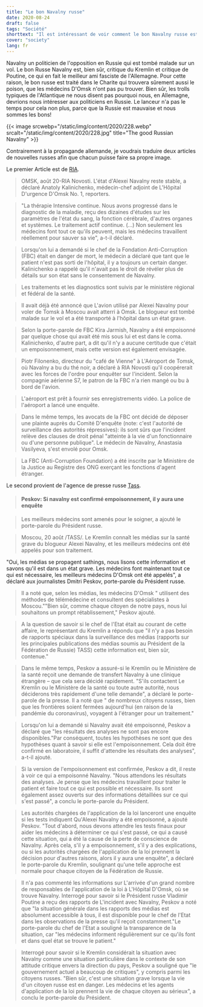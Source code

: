 ```yaml
---
title: "Le bon Navalny russe"
date: 2020-08-24
draft: false
tags: "Société"
shorttext: "Il est intéressant de voir comment le bon Navalny russe est pleuré et célébré en Allemagne. Un oligarque russe ..."
cover: "society"
lang: fr
---
```


Navalny un politicien de l'opposition en Russie qui est tombé malade sur un vol. Le bon Russe Navalny est, bien sûr, critique du Kremlin et critique de Poutine, ce qui en fait le meilleur ami fasciste de l'Allemagne. Pour cette raison, le bon russe est traité dans le Charite qui trouvera sûrement aussi le poison, que les médecins D'Omsk n'ont pas pu trouver. Bien sûr, les trolls typiques de l'Atlantique ne nous disent pas pourquoi nous, en Allemagne, devrions nous intéresser aux politiciens en Russie. Le lanceur n'a pas le temps pour cela non plus, parce que la Russie est mauvaise et nous sommes les bons!

{{< image srcwebp="/static/img/content/2020/228.webp" srcalt="/static/img/content/2020/228.jpg" title="The good Russian Navalny" >}}

Contrairement à la propagande allemande, je voudrais traduire deux articles de nouvelles russes afin que chacun puisse faire sa propre image.

Le premier Article est de [RIA](https://ria.ru/20200820/1576031155.html "'Речь о спасении жизни': врач рассказал о состоянии Навального").

> OMSK, août 20-RIA Novosti. L'état d'Alexei Navalny reste stable, a déclaré Anatoly Kalinichenko, médecin-chef adjoint de L'Hôpital D'urgence D'Omsk No. 1, reporters.

> "La thérapie Intensive continue. Nous avons progressé dans le diagnostic de la maladie, reçu des dizaines d'études sur les paramètres de l'état du sang, la fonction cérébrale, d'autres organes et systèmes. Le traitement actif continue. (...) Non seulement les médecins font tout ce qu'ils peuvent, mais les médecins travaillent réellement pour sauver sa vie", a-t-il déclaré.

> Lorsqu'on lui a demandé si le chef de la Fondation Anti-Corruption (FBC) était en danger de mort, le médecin a déclaré que tant que le patient n'est pas sorti de l'hôpital, il y a toujours un certain danger. Kalinichenko a rappelé qu'il n'avait pas le droit de révéler plus de détails sur son état sans le consentement de Navalny.

> Les traitements et les diagnostics sont suivis par le ministère régional et fédéral de la santé.

> Il avait déjà été annoncé que L'avion utilisé par Alexei Navalny pour voler de Tomsk à Moscou avait atterri à Omsk. Le blogueur est tombé malade sur le vol et a été transporté à l'hôpital dans un état grave.

> Selon la porte-parole de FBC Kira Jarmish, Navalny a été empoisonné par quelque chose qui avait été mis sous lui et est dans le coma. Kalinichenko, d'autre part, a dit qu'il n'y a aucune certitude que c'était un empoisonnement, mais cette version est également envisagée.

> Piotr Filonenko, directeur du "café de Vienne" à L'Aéroport de Tomsk, où Navalny a bu du thé noir, a déclaré à RIA Novosti qu'il coopérerait avec les forces de l'ordre pour enquêter sur l'incident. Selon la compagnie aérienne S7, le patron de la FBC n'a rien mangé ou bu à bord de l'avion.

> L'aéroport est prêt à fournir ses enregistrements vidéo. La police de l'aéroport a lancé une enquête.

> Dans le même temps, les avocats de la FBC ont décidé de déposer une plainte auprès du Comité D'enquête (note: c'est l'autorité de surveillance des autorités répressives): ils sont sûrs que l'incident relève des clauses de droit pénal "atteinte à la vie d'un fonctionnaire ou d'une personne publique". Le médecin de Navalny, Anastasia Vasilyeva, s'est envolé pour Omsk.

> La FBC (Anti-Corruption Foundation) a été inscrite par le Ministère de la Justice au Registre des ONG exerçant les fonctions d'agent étranger.

Le second provient de l'agence de presse russe [Tass](https://tass.ru/obschestvo/9247181 "Песков: если отравление Навального подтвердится, то будет расследование").

> #### Peskov: Si navalny est confirmé empoisonnement, il y aura une enquête

> Les meilleurs médecins sont amenés pour le soigner, a ajouté le porte-parole du Président russe.

> Moscou, 20 août /TASS/. Le Kremlin connaît les médias sur la santé grave du blogueur Alexei Navalny, et les meilleurs médecins ont été appelés pour son traitement.

"Oui, les médias se propagent sathings, nous lisons cette information et savons qu'il est dans un état grave. Les médecins font maintenant tout ce qui est nécessaire, les meilleurs médecins D'Omsk ont été appelés", a déclaré aux journalistes Dmitri Peskov, porte-parole du Président russe.

> Il a noté que, selon les médias, les médecins D'Omsk " utilisent des méthodes de télémédecine et consultent des spécialistes à Moscou.""Bien sûr, comme chaque citoyen de notre pays, nous lui souhaitons un prompt rétablissement," Peskov ajouté.

> A la question de savoir si le chef de l'Etat était au courant de cette affaire, le représentant du Kremlin a répondu que "il n'y a pas besoin de rapports spéciaux dans la surveillance des médias (rapports sur les principales publications des médias soumis au Président de la Fédération de Russie) TASS) cette information est, bien sûr, contenue."

> Dans le même temps, Peskov a assuré-si le Kremlin ou le Ministère de la santé reçoit une demande de transfert Navalny à une clinique étrangère – que cela sera décidé rapidement. "S'ils contactent Le Kremlin ou le Ministère de la santé ou toute autre autorité, nous déciderons très rapidement d'une telle demande", a déclaré le porte-parole de la presse. Il a noté que " de nombreux citoyens russes, bien que les frontières soient fermées aujourd'hui (en raison de la pandémie du coronavirus), voyagent à l'étranger pour un traitement."

> Lorsqu'on lui a demandé si Navalny avait été empoisonné, Peskov a déclaré que "les résultats des analyses ne sont pas encore disponibles."Par conséquent, toutes les hypothèses ne sont que des hypothèses quant à savoir si elle est l'empoisonnement. Cela doit être confirmé en laboratoire, il suffit d'attendre les résultats des analyses", a-t-il ajouté.

> Si la version de l'empoisonnement est confirmée, Peskov a dit, il reste à voir ce qui a empoisonné Navalny. "Nous attendons les résultats des analyses. Je pense que les médecins travaillent pour traiter le patient et faire tout ce qui est possible et nécessaire. Ils sont également assez ouverts sur des informations détaillées sur ce qui s'est passé", a conclu le porte-parole du Président.

> Les autorités chargées de l'application de la loi lanceront une enquête si les tests indiquent Qu'Alexei Navalny a été empoisonné, a ajouté Peskov. "Tout d'abord, nous devons attendre les tests finaux pour aider les médecins à déterminer ce qui s'est passé, ce qui a causé cette situation, qui a été la cause de la perte de conscience de Navalny. Après cela, s'il y a empoisonnement, s'il y a des explications, ou si les autorités chargées de l'application de la loi prennent la décision pour d'autres raisons, alors il y aura une enquête", a déclaré le porte-parole du Kremlin, soulignant qu'une telle approche est normale pour chaque citoyen de la Fédération de Russie.

> Il n'a pas commenté les informations sur L'arrivée d'un grand nombre de responsables de l'application de la loi à L'Hôpital D'Omsk, où se trouve Navalny. Interrogé pour savoir si le Président russe Vladimir Poutine a reçu des rapports de L'incident avec Navalny, Peskov a noté que "la situation générale dans les rapports des médias est absolument accessible à tous, il est disponible pour le chef de l'Etat dans les observations de la presse qu'il reçoit constamment."Le porte-parole du chef de l'Etat a souligné la transparence de la situation, car "les médecins informent régulièrement sur ce qu'ils font et dans quel état se trouve le patient."

> Interrogé pour savoir si le Kremlin considérait la situation avec Navalny comme une situation particulière dans le contexte de son attitude critique envers la direction du pays, Peskov a souligné que "le gouvernement actuel a beaucoup de critiques", y compris parmi les citoyens russes. "Bien sûr, c'est une situation grave lorsque la vie d'un citoyen russe est en danger. Les médecins et les agents d'application de la loi prennent la vie de chaque citoyen au sérieux", a conclu le porte-parole du Président.
